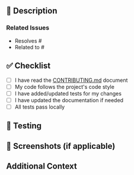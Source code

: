 ## 📝 Description
<!-- A clear and concise description of the changes in this PR. -->

### Related Issues
<!-- List any related issues here using the #issue_number syntax. -->
- Resolves #
- Related to #

## ✅ Checklist
- [ ] I have read the [CONTRIBUTING.md](CONTRIBUTING.md) document
- [ ] My code follows the project's code style
- [ ] I have added/updated tests for my changes
- [ ] I have updated the documentation if needed
- [ ] All tests pass locally

## 🧪 Testing
<!-- Describe how you tested your changes. -->

## 📸 Screenshots (if applicable)
<!-- Add screenshots to help explain your changes. -->

## Additional Context
<!-- Add any other context about the PR here. -->

